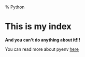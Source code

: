 % Python

# This is my index

**And you can't do anything about it!!!**

You can read more about pyenv [here](pyenv/pyenv.md)
